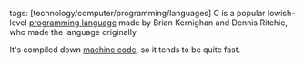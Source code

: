 tags: [technology/computer/programming/languages]
C is a popular lowish-level [programming language](/programming_language.html) made by Brian Kernighan and Dennis Ritchie, who made the language originally. 

It's compiled down [machine code](/machine_code.html), so it tends to be quite fast.